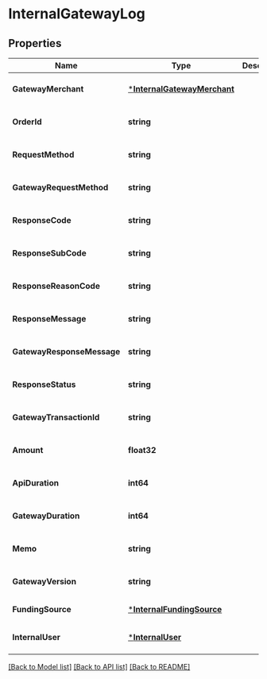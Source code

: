 # InternalGatewayLog

## Properties
Name | Type | Description | Notes
------------ | ------------- | ------------- | -------------
**GatewayMerchant** | [***InternalGatewayMerchant**](InternalGatewayMerchant.md) |  | [optional] [default to null]
**OrderId** | **string** |  | [optional] [default to null]
**RequestMethod** | **string** |  | [optional] [default to null]
**GatewayRequestMethod** | **string** |  | [optional] [default to null]
**ResponseCode** | **string** |  | [optional] [default to null]
**ResponseSubCode** | **string** |  | [optional] [default to null]
**ResponseReasonCode** | **string** |  | [optional] [default to null]
**ResponseMessage** | **string** |  | [optional] [default to null]
**GatewayResponseMessage** | **string** |  | [optional] [default to null]
**ResponseStatus** | **string** |  | [optional] [default to null]
**GatewayTransactionId** | **string** |  | [optional] [default to null]
**Amount** | **float32** |  | [optional] [default to null]
**ApiDuration** | **int64** |  | [optional] [default to null]
**GatewayDuration** | **int64** |  | [optional] [default to null]
**Memo** | **string** |  | [optional] [default to null]
**GatewayVersion** | **string** |  | [optional] [default to null]
**FundingSource** | [***InternalFundingSource**](internal_funding_source.md) |  | [default to null]
**InternalUser** | [***InternalUser**](internal_user.md) |  | [optional] [default to null]

[[Back to Model list]](../README.md#documentation-for-models) [[Back to API list]](../README.md#documentation-for-api-endpoints) [[Back to README]](../README.md)



